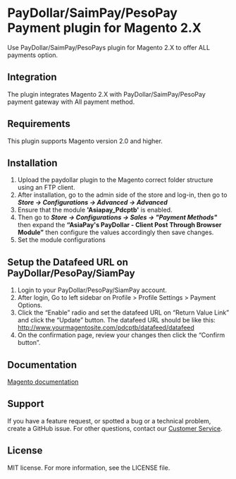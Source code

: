 # PayDollar/SaimPay/PesoPay Payment plugin for Magento 2.X
Use PayDollar/SaimPay/PesoPays plugin for Magento 2.X to offer ALL payments option.

## Integration
The plugin integrates Magento 2.X with PayDollar/SaimPay/PesoPay payment gateway with All payment method.

## Requirements
This plugin supports Magento version 2.0 and higher.

## Installation
1.	Upload the paydollar plugin to the Magento correct folder structure using an FTP client.
2.	After  installation,  go  to  the  admin  side  of  the  store  and  log-in,  then  go  to  ***Store -> Configurations -> Advanced -> Advanced***
3.	Ensure that the module **'Asiapay_Pdcptb'** is enabled.
4.	Then go to ***Store -> Configurations -> Sales -> "Payment Methods"*** then expand the **“AsiaPay's PayDollar - Client Post Through Browser Module”** then configure the values accordingly then save changes. 
5.	Set the module configurations

## Setup the Datafeed URL on PayDollar/PesoPay/SiamPay
 1. Login to your PayDollar/PesoPay/SiamPay account.
 2. After login, Go to left sidebar on Profile > Profile Settings > Payment Options.
 3. Click the “Enable” radio and set the datafeed URL on “Return Value Link” and click the “Update” button. The datafeed URL should be like this: http://www.yourmagentosite.com/pdcptb/datafeed/datafeed
 4. On the confirmation page, review your changes then click the “Confirm button”.

 ## Documentation
[Magento documentation](https://github.com/asiapay-lib/asiapay-Magento-2.x/raw/master/Magento2.0%20Payment%20Module%20Setup%20Guide.pdf)

## Support
If you have a feature request, or spotted a bug or a technical problem, create a GitHub issue. For other questions, contact our [Customer Service](https://www.paydollar.com/en/contactus.html).

## License
MIT license. For more information, see the LICENSE file.
